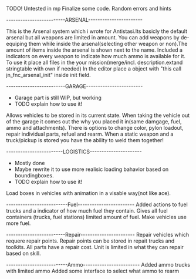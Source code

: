 TODO!
Untested in mp
Finalize some code. Random errors and hints


-------------------------ARSENAL-----------------------

This is the Arsenal system which i wrote for Antistasi.Its basicly the default arsenal but all weapons are limited in amount. You can add weapons by de-equiping them while inside the arsenal(selecting other weapon or non).The amount of items inside the arsenal is shown next to the name. Included a indicators on every weapon to indicate how much ammo is available for it. 
  To use it place all files in the your mission(merge/incl. description.extand stringtable with own if needed)
In the editor place a object with "this call jn_fnc_arsenal_init" inside init field.

-------------------------GARAGE------------------------

- Garage part is still WIP, but working
- TODO explain how to use it!

Allows vehicles to be stored in its current state. When taking the vehicle out of the garage it comes out the why you placed it in(same damgage, fuel, ammo and attachments). There is options to change color, pylon loadout, repair individual parts, refuel and rearm.
When a static weapon and a truck/pickup is stored you have the ability to weld them together!

------------------------LOGISTICS----------------------

- Mostly done 
- Maybe rewrite it to use more realisic loading bahavior based on boundingboxes.
- TODO explain how to use it!

Load boxes in vehicles with animation in a visable way(not like ace).

--------------------------Fuel------------------------
Added actions to fuel trucks and a indicator of how much fuel they contain.
Gives all fuel containers (trucks, fuel stations) limited amount of fuel.
Make vehicles use more fuel.

-------------------------Repair-----------------------
Repair vehicles which requere repair points.
Repair points can be stored in repait trucks and toolkits.
All parts have a repair cost.
Unit is limited in what they can repair based on skill.

--------------------------Ammo------------------------
Added ammo trucks with limited ammo
Added some interface to select what ammo to rearm

